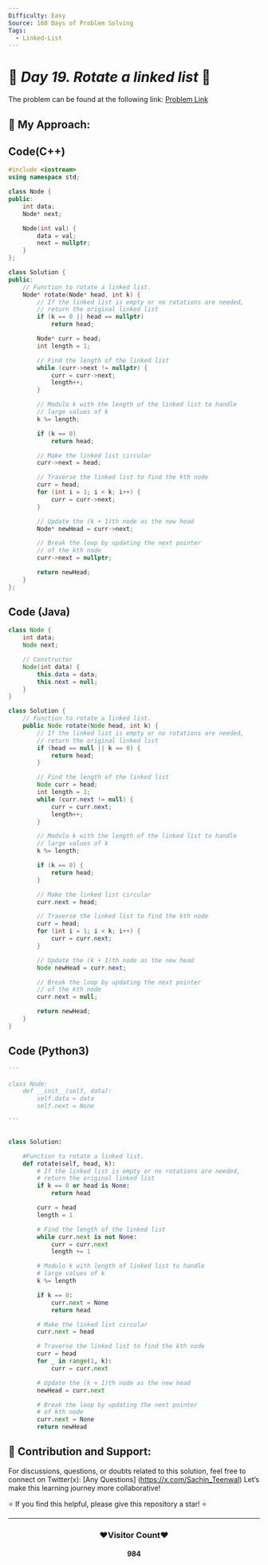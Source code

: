 ```yaml
---
Difficulty: Easy  
Source: 160 Days of Problem Solving  
Tags:
  - Linked-List
---
```


# 🚀 _Day 19.  Rotate a linked list_ 🧠


The problem can be found at the following link: [Problem Link](https://www.geeksforgeeks.org/batch/gfg-160-problems/track/linked-list-gfg-160/problem/rotate-a-linked-list)

## 🎯 **My Approach:**


## Code(C++)
```cpp
#include <iostream>
using namespace std;

class Node {
public:
    int data;
    Node* next;

    Node(int val) {
        data = val;
        next = nullptr;
    }
};

class Solution {
public:
    // Function to rotate a linked list.
    Node* rotate(Node* head, int k) {
        // If the linked list is empty or no rotations are needed,
        // return the original linked list
        if (k == 0 || head == nullptr)
            return head;

        Node* curr = head;
        int length = 1;

        // Find the length of the linked list
        while (curr->next != nullptr) {
            curr = curr->next;
            length++;
        }

        // Modulo k with the length of the linked list to handle
        // large values of k
        k %= length;

        if (k == 0)
            return head;

        // Make the linked list circular
        curr->next = head;

        // Traverse the linked list to find the kth node
        curr = head;
        for (int i = 1; i < k; i++) {
            curr = curr->next;
        }

        // Update the (k + 1)th node as the new head
        Node* newHead = curr->next;

        // Break the loop by updating the next pointer
        // of the kth node
        curr->next = nullptr;

        return newHead;
    }
};
```

## Code (Java)

```java
class Node {
    int data;
    Node next;

    // Constructor
    Node(int data) {
        this.data = data;
        this.next = null;
    }
}

class Solution {
    // Function to rotate a linked list.
    public Node rotate(Node head, int k) {
        // If the linked list is empty or no rotations are needed,
        // return the original linked list
        if (head == null || k == 0) {
            return head;
        }

        // Find the length of the linked list
        Node curr = head;
        int length = 1;
        while (curr.next != null) {
            curr = curr.next;
            length++;
        }

        // Modulo k with the length of the linked list to handle
        // large values of k
        k %= length;

        if (k == 0) {
            return head;
        }

        // Make the linked list circular
        curr.next = head;

        // Traverse the linked list to find the kth node
        curr = head;
        for (int i = 1; i < k; i++) {
            curr = curr.next;
        }

        // Update the (k + 1)th node as the new head
        Node newHead = curr.next;

        // Break the loop by updating the next pointer
        // of the kth node
        curr.next = null;

        return newHead;
    }
}
```

## Code (Python3)

```python
'''

class Node:
    def __init__(self, data):
        self.data = data
        self.next = None

'''


class Solution:

    #Function to rotate a linked list.
    def rotate(self, head, k):
        # If the linked list is empty or no rotations are needed,
        # return the original linked list
        if k == 0 or head is None:
            return head

        curr = head
        length = 1

        # Find the length of the linked list
        while curr.next is not None:
            curr = curr.next
            length += 1

        # Modulo k with length of linked list to handle
        # large values of k
        k %= length

        if k == 0:
            curr.next = None
            return head

        # Make the linked list circular
        curr.next = head

        # Traverse the linked list to find the kth node
        curr = head
        for _ in range(1, k):
            curr = curr.next

        # Update the (k + 1)th node as the new head
        newHead = curr.next

        # Break the loop by updating the next pointer
        # of kth node
        curr.next = None
        return newHead
```



## 🎯 **Contribution and Support:**

For discussions, questions, or doubts related to this solution, feel free to connect on Twitter(x): [Any Questions] (https://x.com/Sachin_Teenwal) Let’s make this learning journey more collaborative!

⭐ If you find this helpful, please give this repository a star! ⭐

---

<div align="center">
 <h3><b>❤️Visitor Count❤️</b></h3>
   <textalign="center">
   <h4>984</h4>
